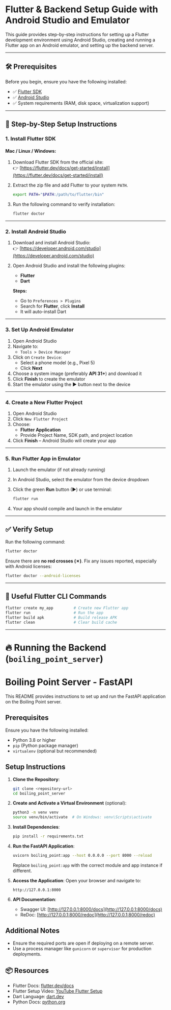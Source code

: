 # Flutter & Backend Setup Guide with Android Studio and Emulator

This guide provides step-by-step instructions for setting up a Flutter development environment using Android Studio, creating and running a Flutter app on an Android emulator, and setting up the backend server.

---

## 🛠️ Prerequisites

Before you begin, ensure you have the following installed:

- ✅ [Flutter SDK](https://docs.flutter.dev/get-started/install)
- ✅ [Android Studio](https://developer.android.com/studio)
- ✅ System requirements (RAM, disk space, virtualization support)

---

## 🚀 Step-by-Step Setup Instructions

### 1. Install Flutter SDK

#### Mac / Linux / Windows:

1. Download Flutter SDK from the official site:  
   👉 [https://flutter.dev/docs/get-started/install](https://flutter.dev/docs/get-started/install)
2. Extract the zip file and add Flutter to your system `PATH`.

   ```bash
   export PATH="$PATH:/path/to/flutter/bin"
   ```

3. Run the following command to verify installation:

   ```bash
   flutter doctor
   ```

---

### 2. Install Android Studio

1. Download and install Android Studio:  
   👉 [https://developer.android.com/studio](https://developer.android.com/studio)
2. Open Android Studio and install the following plugins:
   - **Flutter**
   - **Dart**

   **Steps:**
   - Go to `Preferences > Plugins`
   - Search for **Flutter**, click **Install**
   - It will auto-install Dart

---

### 3. Set Up Android Emulator

1. Open Android Studio
2. Navigate to:
   - `Tools > Device Manager`
3. Click on `Create Device`:
   - Select a phone model (e.g., Pixel 5)
   - Click **Next**
4. Choose a system image (preferably **API 31+**) and download it
5. Click **Finish** to create the emulator
6. Start the emulator using the **▶** button next to the device

---

### 4. Create a New Flutter Project

1. Open Android Studio
2. Click `New Flutter Project`
3. Choose:
   - **Flutter Application**
   - Provide Project Name, SDK path, and project location
4. Click **Finish** – Android Studio will create your app

---

### 5. Run Flutter App in Emulator

1. Launch the emulator (if not already running)
2. In Android Studio, select the emulator from the device dropdown
3. Click the green **Run** button (▶) or use terminal:

   ```bash
   flutter run
   ```

4. Your app should compile and launch in the emulator

---

## ✅ Verify Setup

Run the following command:

```bash
flutter doctor
```

Ensure there are **no red crosses (✗)**. Fix any issues reported, especially with Android licenses:

```bash
flutter doctor --android-licenses
```

---

## 🧪 Useful Flutter CLI Commands

```bash
flutter create my_app         # Create new Flutter app
flutter run                   # Run the app
flutter build apk             # Build release APK
flutter clean                 # Clear build cache
```

---

# 🔥 Running the Backend (`boiling_point_server`)

# Boiling Point Server - FastAPI
This README provides instructions to set up and run the FastAPI application on the Boiling Point server.

## Prerequisites
Ensure you have the following installed:
- Python 3.8 or higher
- `pip` (Python package manager)
- `virtualenv` (optional but recommended)

## Setup Instructions

1. **Clone the Repository**:
    ```bash
    git clone <repository-url>
    cd boiling_point_server
    ```

2. **Create and Activate a Virtual Environment** (optional):
    ```bash
    python3 -m venv venv
    source venv/bin/activate  # On Windows: venv\Scripts\activate
    ```

3. **Install Dependencies**:
    ```bash
    pip install -r requirements.txt
    ```
    
4. **Run the FastAPI Application**:
    ```bash
    uvicorn boiling_point:app --host 0.0.0.0 --port 8000 --reload
    ```
    Replace `boiling_point:app` with the correct module and app instance if different.

5. **Access the Application**:
    Open your browser and navigate to:
    ```
    http://127.0.0.1:8000
    ```

6. **API Documentation**:
    - Swagger UI: [http://127.0.0.1:8000/docs](http://127.0.0.1:8000/docs)
    - ReDoc: [http://127.0.0.1:8000/redoc](http://127.0.0.1:8000/redoc)


## Additional Notes
- Ensure the required ports are open if deploying on a remote server.
- Use a process manager like `gunicorn` or `supervisor` for production deployments.


## 📦 Resources

- Flutter Docs: [flutter.dev/docs](https://flutter.dev/docs)
- Flutter Setup Video: [YouTube Flutter Setup](https://www.youtube.com/results?search_query=flutter+setup+android+studio)
- Dart Language: [dart.dev](https://dart.dev)
- Python Docs: [python.org](https://www.python.org/doc/)